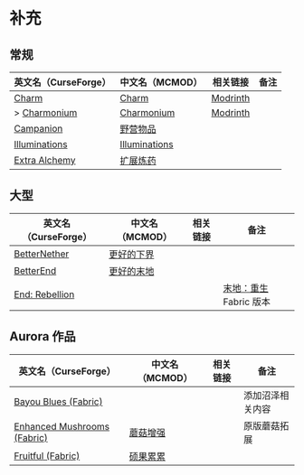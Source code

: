 # 补充

## 常规

| 英文名（CurseForge）                                                        | 中文名（MCMOD）                                       | 相关链接                                            | 备注 |
| --------------------------------------------------------------------------- | ----------------------------------------------------- | --------------------------------------------------- | ---- |
| [Charm](https://www.curseforge.com/minecraft/mc-mods/charm)                 | [Charm](https://www.mcmod.cn/class/2069.html)         | [Modrinth](https://www.modrinth.com/mod/charm)      |      |
| > [Charmonium](https://www.curseforge.com/minecraft/mc-mods/charmonium)     | [Charmonium](https://www.mcmod.cn/class/3578.html)    | [Modrinth](https://www.modrinth.com/mod/charmonium) |      |
| [Campanion](https://www.curseforge.com/minecraft/mc-mods/campanion)         | [野营物品](https://www.mcmod.cn/class/2852.html)      |                                                     |      |
| [Illuminations](https://www.curseforge.com/minecraft/mc-mods/illuminations) | [Illuminations](https://www.mcmod.cn/class/1677.html) |                                                     |      |
| [Extra Alchemy](https://www.curseforge.com/minecraft/mc-mods/extra-alchemy) | [扩展炼药](https://www.mcmod.cn/class/2397.html)      |                                                     |      |

## 大型

| 英文名（CurseForge）                                                         | 中文名（MCMOD）                                    | 相关链接 | 备注                                                           |
| ---------------------------------------------------------------------------- | -------------------------------------------------- | -------- | -------------------------------------------------------------- |
| [BetterNether](https://www.curseforge.com/minecraft/mc-mods/betternether)    | [更好的下界](https://www.mcmod.cn/class/1579.html) |          |                                                                |
| [BetterEnd](https://www.curseforge.com/minecraft/mc-mods/betterend)          | [更好的末地](https://www.mcmod.cn/class/3163.html) |          |                                                                |
| [End: Rebellion](https://www.curseforge.com/minecraft/mc-mods/end-rebellion) |                                                    |          | [末地：重生](https://www.mcmod.cn/class/2240.html) Fabric 版本 |

## Aurora 作品

| 英文名（CurseForge）                                                                                  | 中文名（MCMOD）                                  | 相关链接 | 备注             |
| ----------------------------------------------------------------------------------------------------- | ------------------------------------------------ | -------- | ---------------- |
| [Bayou Blues (Fabric)](https://www.curseforge.com/minecraft/mc-mods/bayou-blues-fabric)               |                                                  |          | 添加沼泽相关内容 |
| [Enhanced Mushrooms (Fabric)](https://www.curseforge.com/minecraft/mc-mods/enhanced-mushrooms-fabric) | [蘑菇增强](https://www.mcmod.cn/class/3854.html) |          | 原版蘑菇拓展     |
| [Fruitful (Fabric)](https://www.curseforge.com/minecraft/mc-mods/fruitful-fabric)                     | [硕果累累](https://www.mcmod.cn/class/4235.html) |          |                  |

